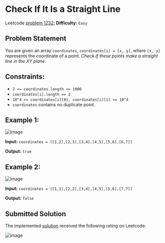 # Check If It Is a Straight Line

Leetcode [problem 1232](https://leetcode.com/problems/check-if-it-is-a-straight-line/); **Difficulty:** `Easy`

## Problem Statement

You are given an array `coordinates`, `coordinates[i] = [x, y]`, where `[x, y]` represents the coordinate of a point. _Check if these points make a straight line in the XY plane_.

## Constraints:

- `2 <= coordinates.length <= 1000`
- `coordinates[i].length == 2`
- `10^4 <= coordinates[i][0], coordinates[i][1] <= 10^4`
- `coordinates` contains no duplicate point.

## Example 1:

![image](https://user-images.githubusercontent.com/33619581/122651030-7bc6d700-d136-11eb-8afe-f95903194ee5.png)

**Input:** `coordinates = [[1,2],[2,3],[3,4],[4,5],[5,6],[6,7]]`

**Output:** `true`

## Example 2:

![image](https://user-images.githubusercontent.com/33619581/122651054-a153e080-d136-11eb-99ee-62802479c43c.png)

**Input:** `coordinates = [[1,1],[2,2],[3,4],[4,5],[5,6],[7,7]]`

**Output:** `false`

## Submitted Solution

The implemented [solution](solution.cpp) received the following rating on Leetcode:

![image](https://user-images.githubusercontent.com/33619581/122650953-00652580-d136-11eb-8bb6-78680f71e6f2.png)
